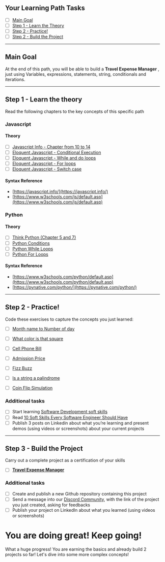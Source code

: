 ## Your Learning Path Tasks

- [ ] [Main Goal](#main-goal)
- [ ] [Step 1 - Learn the Theory](#step-1---learn-the-theory)
- [ ] [Step 2 - Practice!](#step-2---practice)
- [ ] [Step 2 - Build the Project](#step-3---build-the-project)
  
<hr>

## **Main Goal**

At the end of this path, you will be able to build a **Travel Expense Manager** , just using Variables, expressions, statements, string, conditionals and iterations.

<hr>

## **Step 1** - Learn the theory

Read the following chapters to the key concepts of this specific path

### **Javascript**

#### Theory
- [ ] [Javascript Info - Chapter from 10 to 14](https://javascript.info/first-steps)
- [ ] [Eloquent Javascript - Conditional Execution](https://eloquentjavascript.net/02_program_structure.html#h_wpz5oi2dy7)
- [ ] [Eloquent Javascript - While and do loops](https://eloquentjavascript.net/02_program_structure.html#h_FaGGgUI+MM)
- [ ] [Eloquent Javascript - For loops](https://eloquentjavascript.net/02_program_structure.html#h_oupMC+5FKN)
- [ ] [Eloquent Javascript - Switch case](https://eloquentjavascript.net/02_program_structure.html#h_jMKsa0SXdL)
#### Syntax Reference
- [https://javascript.info/](https://javascript.info/)
- [https://www.w3schools.com/js/default.asp](https://www.w3schools.com/js/default.asp)

### **Python**

#### Theory

- [ ] [Think Python (Chapter 5 and 7)](https://greenteapress.com/thinkpython2/thinkpython2.pdf)
- [ ] [Python Conditions](https://www.w3schools.com/python/python_conditions.asp)
- [ ] [Python While Loops](https://www.w3schools.com/python/python_while_loops.asp)
- [ ] [Python For Loops](https://www.w3schools.com/python/python_for_loops.asp)

#### Syntax Reference
- [https://www.w3schools.com/python/default.asp](https://www.w3schools.com/python/default.asp)  
- [https://pynative.com/python/](https://pynative.com/python/)
  
<hr>

## **Step 2** - Practice!

Code these exercises to capture the concepts you just learned:

- [ ] [Month name to Number of day](projects/002-month-name-to-number-of-days/)
- [ ] [What color is that square](projects/004-what-color-is-that-square/)
- [ ] [Cell Phone Bill](projects/006-cell-phone-bill/)
- [ ] [Admission Price](projects/014-admission-price/)
- [ ] [Fizz Buzz](projects/016-fizz-buzz/)
- [ ] [Is a string a palindrome](projects/018-is-a-string-a-palindrome/)
- [ ] [Coin Flip Simulation](projects/023-coin-flip-simulation/)


### **Additional tasks**
- [ ]  Start learning [Software Development soft skills](https://www.youtube.com/playlist?list=PL32pD389V8xsYo9ETSd4JTu5EYYLcYZCu)
- [ ]  Read [10 Soft Skills Every Software Engineer Should Have](https://www.trio.dev/blog/software-engineer-soft-skills)
- [ ]  Publish 3 posts on Linkedin about what you’re learning and present demos (using videos or screenshots) about your current projects

<hr>

## **Step 3** - Build the Project
Carry out a complete project as a certification of your skills

- [ ] [**Travel Expense Manager**](./projects/final-project/)

### **Additional tasks**

- [ ] Create and publish a new Github repository containing this project
- [ ] Send a message into our [Discord Community](https://discord.gg/4G5nbXRunZ), with the link of the project you just created, asking for feedbacks
- [ ] Publish your project on LinkedIn about what you learned (using videos or screenshots)

# You are doing great! Keep going!

What a huge progress! 
You are earning the basics and already build 2 projects so far!
Let's dive into some more complex concepts! 